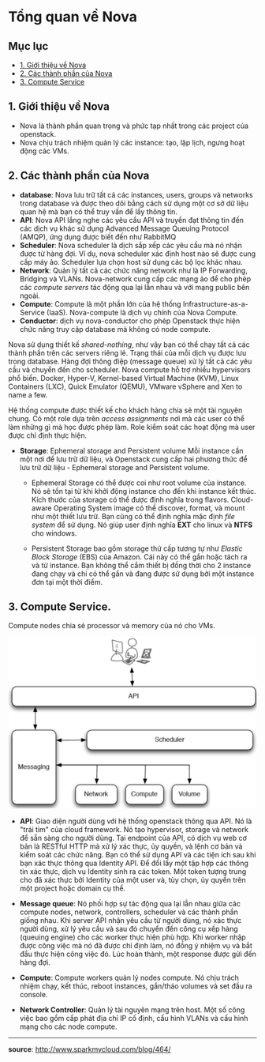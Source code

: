 ﻿# Tổng quan về Nova

## Mục lục
- [1. Giới thiệu về Nova](#1)
- [2. Các thành phần của Nova](#2)
- [3. Compute Service](#3)


<a name=1></a>
## 1. Giới thiệu về Nova
- Nova là thành phần quan trọng và phức tạp nhất trong các project của openstack.
- Nova chịu trách nhiệm quản lý các instance: tạo, lập lịch, ngưng hoạt động các VMs.

<a name=2></a>
## 2. Các thành phần của Nova
- **database**: Nova lưu trữ tất cả các instances, users, groups và networks trong database và được theo dõi bằng cách sử dụng một cơ sở dữ liệu quan hệ mà bạn có thể truy vấn để lấy thông tin.
- **API**: Nova API lắng nghe các yêu cầu API và truyền đạt thông tin đến các dịch vụ khác sử dụng Advanced Message Queuing Protocol (AMQP), ứng dụng được biết đến như RabbitMQ
- **Scheduler**: Nova scheduler là dịch sắp xếp các yêu cầu mà nó nhận được từ hàng đợi. Ví dụ, nova scheduler xác định host nào sẽ được cung cấp máy ảo. Scheduler lựa chọn host sử dụng các bộ lọc khác nhau.
- **Network**: Quản lý tất cả các chức năng network như là IP Forwarding, Bridging và VLANs. Nova-network cung cấp các mạng ảo để cho phép các *compute servers* tác động qua lại lẫn nhau và với mạng public bên ngoài.
- **Compute**: Compute là một phần lớn của hệ thống Infrastructure-as-a-Service (IaaS). Nova-compute là dịch vụ chính của Nova Compute.
- **Conductor**: dịch vụ nova-conductor cho phép Openstack thực hiện chức năng truy cập database mà không có node compute.

Nova sử dụng thiết kế *shared-nothing*, như vậy bạn có thể chạy tất cả các thành phần trên các servers riêng lẻ. Trạng thái của mỗi dịch vụ được lưu trong database. Hàng đợi thông điệp (message queue) xử lý tất cả các yêu cầu và chuyển đến cho scheduler. Nova compute hỗ trợ nhiều hypervisors phổ biến. Docker, Hyper-V, Kernel-based Virtual Machine (KVM), Linux Containers (LXC), Quick Emulator (QEMU), VMware vSphere and Xen to name a few.

Hệ thống compute được thiết kế cho khách hàng chia sẻ một tài nguyên chung. Có một role dựa trên *access assignments* nơi mà các user có thể làm những gì mà học được phép làm. Role kiểm soát các hoạt động mà user được chỉ định thực hiện.

- **Storage**: Ephemeral storage and Persistent volume
Mỗi instance cần một nơi để lưu trữ dữ liệu, và Openstack cung cấp hai phương thức để lưu trữ dữ liệu - Ephemeral storage and Persistent volume.

	- Ephemeral Storage có thể được coi như root volume của instance. Nó sẽ tồn tại từ khi khởi động instance cho đến khi instance kết thúc. Kích thước của storage có thể được định nghĩa trong flavors. Cloud-aware Operating System image có thể discover, format, và mount như một thiết lưu trữ. Bạn cũng có thể định nghĩa mặc định *file system* để sử dụng. Nó giúp user định nghĩa **EXT** cho linux và **NTFS** cho windows.

	- Persistent Storage bao gồm storage thứ cấp tương tự như *Elastic Block Storage* (EBS) của Amazon. Cái này có thể gắn hoặc tách ra và từ instance. Bạn không thể cắm thiết bị đồng thời cho 2 instance đang chạy và chỉ có thể gắn và đang được sử dụng bởi một instance đơn tại một thời điểm.


<a name=3></a>
## 3. Compute Service.
Compute nodes chia sẻ processor và memory của nó cho VMs.

<img src = "../Images/II.3. Nova/computeservice.png">  

- **API**: Giao diện người dùng với hệ thống openstack thông qua API. Nó là "trái tim" của cloud framework. Nó tạo hypervisor, storage và network để sẵn sàng cho người dùng. Tại endpoint của API, có dịch vụ web cơ bản là RESTful HTTP mà xử lý xác thực, ủy quyền, và lệnh cơ bản và kiểm soát các chức năng. Bạn có thể sử dụng API và các tiện ích sau khi bạn xác thực thông qua Identity API. Để đổi lấy một tập hợp các thông tin xác thực, dịch vụ Identity sinh ra các token. Một token tượng trung cho đã xác thực bởi Identity của một user và, tùy chọn, ủy quyền trên một project hoặc domain cụ thể.

- **Message queue**: Nó phối hợp sự tác động qua lại lẫn nhau giữa các compute nodes, network, controllers, scheduler và các thành phần giống nhau. Khi server API nhận yêu cầu từ người dùng, nó xác thực người dùng, xử lý yêu cầu và sau đó chuyển đến công cụ xếp hàng (queuing engine) cho các worker thực hiện phù hợp. Khi worker nhập được công việc mà nó đã được chỉ định làm, nó đồng ý nhiệm vụ và bắt đầu thực hiện công việc đó. Lúc hoàn thành, một response được gửi đến hàng đợi.

- **Compute**: Compute workers quản lý nodes compute. Nó chịu trách nhiệm chạy, kết thúc, reboot instances, gắn/tháo volumes và set đầu ra console.

- **Network Controller**: Quản lý tài nguyên mạng trên host. Một số công việc bao gồm cấp phát địa chỉ IP cố định, cấu hình VLANs và cấu hình mạng cho các node compute.
---
**source**: http://www.sparkmycloud.com/blog/464/
